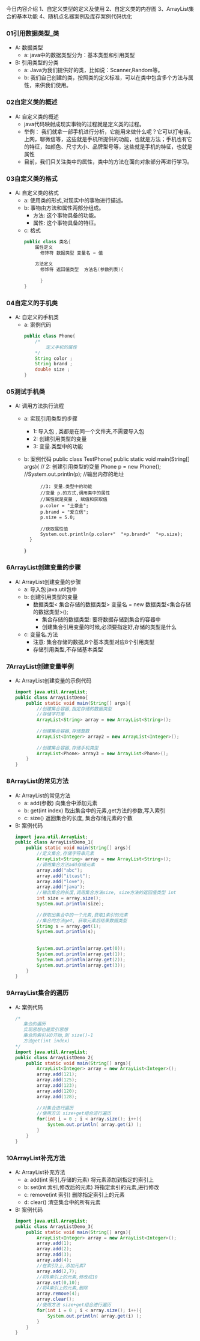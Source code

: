 今日内容介绍
1、自定义类型的定义及使用
2、自定义类的内存图
3、ArrayList集合的基本功能
4、随机点名器案例及库存案例代码优化

	
### 01引用数据类型_类
* A: 数据类型
	* a: java中的数据类型分为：基本类型和引用类型
* B: 引用类型的分类
	* a: Java为我们提供好的类，比如说：Scanner,Random等。
	* b: 我们自己创建的类，按照类的定义标准，可以在类中包含多个方法与属性，来供我们使用。 
		
	
### 02自定义类的概述
* A: 自定义类的概述
	* java代码映射成现实事物的过程就是定义类的过程。
	* 举例：
		我们就拿一部手机进行分析，它能用来做什么呢？它可以打电话，上网，聊微信等，这些就是手机所提供的功能，也就是方法；手机也有它的特征，如颜色、尺寸大小、品牌型号等，这些就是手机的特征，也就是属性
	* 目前，我们只关注类中的属性，类中的方法在面向对象部分再进行学习。
				
			
### 03自定义类的格式
* A: 自定义类的格式
	* a: 使用类的形式,对现实中的事物进行描述。
	* b: 事物由方法和属性两部分组成。
		* 方法: 这个事物具备的功能。
		* 属性: 这个事物具备的特征。
	* c: 格式
		```java
		public class 类名{
			属性定义
			  修饰符 数据类型 变量名 = 值
			
			方法定义
			  修饰符 返回值类型  方法名(参数列表){
				  
			  }
		}
		```


### 04自定义的手机类
* A: 自定义的手机类
	* a: 案例代码
		```java
		public class Phone{
			/*
			    定义手机的属性
			*/
			String color ;
			String brand ;
			double size ; 
		}
		```


### 05测试手机类
* A: 调用方法执行流程
	* a: 实现引用类型的步骤
		* 1: 导入包 , 类都是在同一个文件夹,不需要导入包
		* 2: 创建引用类型的变量
		* 3: 变量.类型中的功能
	* b: 案例代码
		public class TestPhone{
			public static void main(String[] args){
				// 2: 创建引用类型的变量
				Phone p = new Phone();
				//System.out.println(p);  //输出内存的地址
			
		     	//3: 变量.类型中的功能
				//变量 p.的方式,调用类中的属性
				//属性就是变量 , 赋值和获取值
				p.color = "土豪金";
				p.brand = "爱立信";
				p.size = 5.0;
				
				//获取属性值
				System.out.println(p.color+"  "+p.brand+"  "+p.size);
			}
		}

	
### 6ArrayList创建变量的步骤
* A: ArrayList创建变量的步骤
	* a: 导入包 java.util包中
	* b: 创建引用类型的变量
		* 数据类型< 集合存储的数据类型>  变量名 = new 数据类型<集合存储的数据类型>();
			* 集合存储的数据类型: 要将数据存储到集合的容器中
   			* 创建集合引用变量的时候,必须要指定好,存储的类型是什么
	* c: 变量名.方法 
    	* 注意: 集合存储的数据,8个基本类型对应8个引用类型
		* 存储引用类型,不存储基本类型
		
### 7ArrayList创建变量举例
* A: ArrayList创建变量的示例代码
	```java
	import java.util.ArrayList;
	public class ArrayListDemo{
		public static void main(String[] args){
			//创建集合容器,指定存储的数据类型
			//存储字符串
			ArrayList<String> array = new ArrayList<String>();
			
			//创建集合容器,存储整数
			ArrayList<Integer> array2 = new ArrayList<Integer>();
			
			//创建集合容器,存储手机类型
			ArrayList<Phone> array3 = new ArrayList<Phone>();
		}
	}
	```


### 8ArrayList的常见方法
* A: ArrayList的常见方法
	* a: add(参数) 向集合中添加元素
	* b: get(int index) 取出集合中的元素,get方法的参数,写入索引
	* c: size() 返回集合的长度, 集合存储元素的个数
* B: 案例代码
	```java
	import java.util.ArrayList;
	public class ArrayListDemo_1{
		public static void main(String[] args){
			//定义集合,存储字符串元素
			ArrayList<String> array = new ArrayList<String>();
			//调用集合方法add存储元素
			array.add("abc");
			array.add("itcast");
		    array.add("love");
			array.add("java");
			//输出集合的长度,调用集合方法size, size方法的返回值类型 int
			int size = array.size();
			System.out.println(size);
			
			//获取出集合中的一个元素,获取1索引的元素
			//集合的方法get, 获取元素后结果数据类型
			String s = array.get(1);
			System.out.println(s);
			
			
			System.out.println(array.get(0));
			System.out.println(array.get(1));
			System.out.println(array.get(2));
			System.out.println(array.get(3));
		}
	}
	```


### 9ArrayList集合的遍历
* A: 案例代码
	```java
	/*
	   集合的遍历
	   实现思想也是索引思想
	   集合的索引从0开始,到 size()-1
	   方法get(int index)
	*/
	import java.util.ArrayList;
	public class ArrayListDemo_2{
		public static void main(String[] args){
			ArrayList<Integer> array = new ArrayList<Integer>();
			array.add(121);
			array.add(125);
			array.add(123);
			array.add(120);
			array.add(128);
			
			//对集合进行遍历
			//使用方法 size+get组合进行遍历
			for(int i = 0 ; i < array.size(); i++){
				System.out.println( array.get(i) );
			}
		}
	}
	```


### 10ArrayList补充方法
* A: ArrayList补充方法
	* a: add(int 索引,存储的元素) 	将元素添加到指定的索引上
	* b: set(int 索引,修改后的元素) 	将指定索引的元素,进行修改
	* c: remove(int 索引) 			删除指定索引上的元素
	* d: clear() 					清空集合中的所有元素
* B: 案例代码
	```java
	import java.util.ArrayList;
	public class ArrayListDemo_3{
		public static void main(String[] args){
			ArrayList<Integer> array = new ArrayList<Integer>();
			array.add(1);
			array.add(2);
			array.add(3);
			array.add(4);
			//在索引2上,添加元素7
			array.add(2,7);
			//将0索引上的元素,修改成10
			array.set(0,10);
			//将4索引上的元素,删除
			array.remove(4);
			array.clear();
			//使用方法 size+get组合进行遍历
			for(int i = 0 ; i < array.size(); i++){
				System.out.println( array.get(i) );
			}
		}
	}
	```